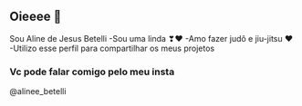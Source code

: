 ## Oieeee 💙

Sou Aline de Jesus Betelli
-Sou uma linda ❣❤️
-Amo fazer judô e jiu-jitsu ❤️
-Utilizo esse perfil para compartilhar os meus projetos
### Vc pode falar comigo pelo meu insta
@alinee_betelli
